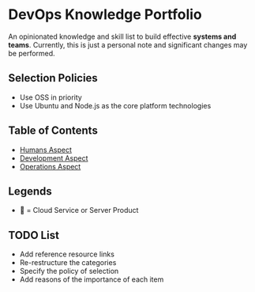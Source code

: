 # DevOps Knowledge Portfolio

An opinionated knowledge and skill list to build effective **systems and teams**.
Currently, this is just a personal note and significant changes may be performed.

## Selection Policies

* Use OSS in priority
* Use Ubuntu and Node.js as the core platform technologies

## Table of Contents

* [Humans Aspect](Ch1.md)
* [Development Aspect](Ch2.md)
* [Operations Aspect](Ch3.md)

## Legends

* 🔺 = Cloud Service or Server Product

## TODO List

* Add reference resource links
* Re-restructure the categories
* Specify the policy of selection
* Add reasons of the importance of each item
